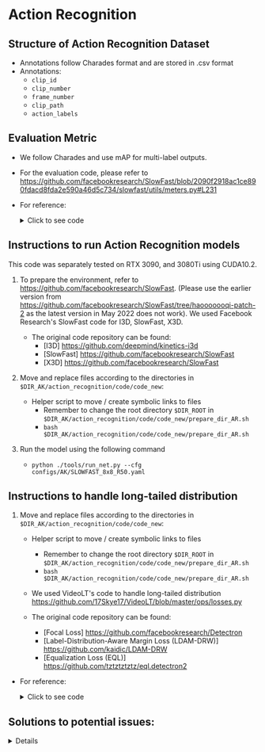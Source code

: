 # Action Recognition

## Structure of Action Recognition Dataset
* Annotations follow Charades format and are stored in .csv format 
* Annotations:
    * `clip_id`
    * `clip_number`
    * `frame_number`
    * `clip_path`
    * `action_labels` 

## Evaluation Metric
* We follow Charades and use mAP for multi-label outputs.
* For the evaluation code, please refer to <https://github.com/facebookresearch/SlowFast/blob/2090f2918ac1ce890fdacd8fda2e590a46d5c734/slowfast/utils/meters.py#L231>

* For reference:
    <details><summary>Click to see code</summary>

    ```python script
    def get_map(preds, labels):
        """
        Compute mAP for multi-label case.
        Args:
            preds (numpy tensor): num_examples x num_classes.
            labels (numpy tensor): num_examples x num_classes.
        Returns:
            mean_ap (int): final mAP score.
        https://github.com/facebookresearch/SlowFast/blob/2090f2918ac1ce890fdacd8fda2e590a46d5c734/slowfast/utils/meters.py#L231
        """
        preds = preds[:, ~(np.all(labels == 0, axis=0))]
        labels = labels[:, ~(np.all(labels == 0, axis=0))]
        aps = [0]
        try:
            aps = average_precision_score(labels, preds, average=None)
        except ValueError:
            print(
                "Average precision requires a sufficient number of samples \
                in a batch which are missing in this sample."
            )
        mean_ap = np.mean(aps)
        return mean_ap
    ```
    </details>

## Instructions to run Action Recognition models
This code was separately tested on RTX 3090, and 3080Ti using CUDA10.2.

1. To prepare the environment, refer to <https://github.com/facebookresearch/SlowFast>. (Please use the earlier version from <https://github.com/facebookresearch/SlowFast/tree/haooooooqi-patch-2> as the latest version in May 2022 does not work). We used Facebook Research's SlowFast code for I3D, SlowFast, X3D.

    * The original code repository can be found:
        * [I3D] <https://github.com/deepmind/kinetics-i3d>
        * [SlowFast] <https://github.com/facebookresearch/SlowFast>
        * [X3D] <https://github.com/facebookresearch/SlowFast>

2. Move and replace files according to the directories in `$DIR_AK/action_recognition/code/code_new`:
    * Helper script to move / create symbolic links to files
        * Remember to change the root directory `$DIR_ROOT` in `$DIR_AK/action_recognition/code/code_new/prepare_dir_AR.sh`
        * `bash $DIR_AK/action_recognition/code/code_new/prepare_dir_AR.sh`

3. Run the model using the following command
    * `python ./tools/run_net.py --cfg configs/AK/SLOWFAST_8x8_R50.yaml`


## Instructions to handle long-tailed distribution 
1. Move and replace files according to the directories in `$DIR_AK/action_recognition/code/code_new`:
    * Helper script to move / create symbolic links to files
        * Remember to change the root directory `$DIR_ROOT` in `$DIR_AK/action_recognition/code/code_new/prepare_dir_AR.sh`
        * `bash $DIR_AK/action_recognition/code/code_new/prepare_dir_AR.sh`
        
    * We used VideoLT's code to handle long-tailed distribution <https://github.com/17Skye17/VideoLT/blob/master/ops/losses.py>

    * The original code repository can be found:
        * [Focal Loss] <https://github.com/facebookresearch/Detectron>
        * [Label-Distribution-Aware Margin Loss (LDAM-DRW)] <https://github.com/kaidic/LDAM-DRW>
        * [Equalization Loss (EQL)] <https://github.com/tztztztztz/eql.detectron2>

* For reference:
    <details><summary>Click to see code</summary>

    ```python script
    import pandas as pd
    import numpy as np

    dir_action_count = '../../data/annot/df_action_count.xlsx'

    class BCELoss(nn.Module):
    '''
    Function: BCELoss
    Params:
        predictions: input->(batch_size, 1004)
        targets: target->(batch_size, 1004)
    Return:
        bceloss
    '''

    def __init__(self,logits=True, reduce="mean"):
        super(BCELoss, self).__init__()
        self.logits = logits
        self.reduce = reduce

    def forward(self, inputs, targets):
        if self.logits:
            BCE_loss = F.binary_cross_entropy_with_logits(inputs, targets, reduction=self.reduce)
        else:
            BCE_loss = F.binary_cross_entropy(inputs, targets, reduction=self.reduce)

        return BCE_loss

    class FocalLoss(nn.Module):
        '''
        Function: FocalLoss
        Params:
            alpha: scale factor, default = 1
            gamma: exponential factor, default = 0
        Return:
            focalloss
        https://github.com/17Skye17/VideoLT/blob/master/ops/losses.py
        Original: https://github.com/facebookresearch/Detectron
        '''

        def __init__(self, logits=True, reduce="mean"):
            super(FocalLoss, self).__init__()
            self.alpha = 1 
            self.gamma = 0 
            self.logits = logits
            self.reduce = reduce

        def forward(self, inputs, targets):
            if self.logits:
                BCE_loss = F.binary_cross_entropy_with_logits(inputs, targets, reduction="none")
            else:
                BCE_loss = F.binary_cross_entropy(inputs, targets, reduction="none")
            pt = torch.exp(-BCE_loss)
            F_loss = self.alpha * (1 - pt) ** self.gamma * BCE_loss

            if self.reduce == "mean":
                return torch.mean(F_loss)
            elif self.reduce == "sum":
                return torch.sum(F_loss)
            else:
                return F_loss


    class LDAM(nn.Module):
        '''
        https://github.com/17Skye17/VideoLT/blob/master/ops/losses.py
        Original: https://github.com/kaidic/LDAM-DRW/blob/master/losses.py
        '''

        def __init__(self, logits=True, reduce='mean', max_m=0.5, s=30, step_epoch=80):
            super(LDAM, self).__init__()

            data = pd.read_excel(dir_action_count)
            self.num_class_list = list(map(float, data["count"].tolist()))  
            self.reduce = reduce
            self.logits = logits

            m_list = 1.0 / np.sqrt(np.sqrt(self.num_class_list))
            m_list = m_list * (max_m / np.max(m_list))
            m_list = torch.FloatTensor(m_list).cuda()
            self.m_list = m_list
            self.s = s
            self.step_epoch = step_epoch
            self.weight = None

        def reset_epoch(self, epoch):
            idx = epoch // self.step_epoch
            betas = [0, 0.9999]
            effective_num = 1.0 - np.power(betas[idx], self.num_class_list)
            per_cls_weights = (1.0 - betas[idx]) / np.array(effective_num)
            per_cls_weights = per_cls_weights / np.sum(per_cls_weights) * len(self.num_class_list)
            self.weight = torch.FloatTensor(per_cls_weights).cuda()

        def forward(self, inputs, targets):
            targets=targets.to(torch.float32)
            batch_m = torch.matmul(self.m_list[None, :], targets.transpose(0, 1))
            batch_m = batch_m.view((-1, 1))
            inputs_m = inputs - batch_m

            output = torch.where(targets.type(torch.uint8), inputs_m, inputs)
            if self.logits:
                loss = F.binary_cross_entropy_with_logits(self.s * output, targets, reduction=self.reduce,
                                                        weight=self.weight)
            else:
                loss = F.binary_cross_entropy(self.s * output, targets, reduction=self.reduce, weight=self.weight)
            return loss


    class EQL(nn.Module):
        '''
        https://github.com/17Skye17/VideoLT/blob/master/ops/losses.py
        Original: https://github.com/tztztztztz/eql.detectron2
        '''

        def __init__(self, logits=True, reduce='mean', max_tail_num=100, gamma=1.76 * 1e-3):
            super(EQL, self).__init__()
            data = pd.read_excel(dir_action_count)
            num_class_list = list(map(float, data["count"].tolist())) 
            self.reduce = reduce
            self.logits = logits

            max_tail_num = max_tail_num
            self.gamma = gamma

            self.tail_flag = [False] * len(num_class_list)
            for i in range(len(self.tail_flag)):
                if num_class_list[i] <= max_tail_num:
                    self.tail_flag[i] = True

        def threshold_func(self):
            weight = self.inputs.new_zeros(self.n_c)
            weight[self.tail_flag] = 1
            weight = weight.view(1, self.n_c).expand(self.n_i, self.n_c)
            return weight

        def beta_func(self):
            rand = torch.rand((self.n_i, self.n_c)).cuda()
            rand[rand < 1 - self.gamma] = 0
            rand[rand >= 1 - self.gamma] = 1
            return rand

        def forward(self, inputs, targets):
            self.inputs = inputs
            self.n_i, self.n_c = self.inputs.size()

            eql_w = 1 - self.beta_func() * self.threshold_func() * (1 - targets)
            if self.logits:
                loss = F.binary_cross_entropy_with_logits(self.inputs, targets, reduction=self.reduce, weight=eql_w)
            else:
                loss = F.binary_cross_entropy(self.inputs, targets, reduction=self.reduce, weight=eql_w)
            return loss

    _LOSSES = {
        "cross_entropy": nn.CrossEntropyLoss,
        "bce": nn.BCELoss,
        "bce_logit": nn.BCEWithLogitsLoss,
        "soft_cross_entropy": SoftTargetCrossEntropy,

        "bce_loss": BCELoss,
        "focal_loss": FocalLoss,
        "LDAM": LDAM,
        "EQL": EQL,
    }

    def get_loss_func(loss_name):
        """
        Retrieve the loss given the loss name.
        Args (int):
            loss_name: the name of the loss to use.
        """
        if loss_name not in _LOSSES.keys():
            raise NotImplementedError("Loss {} is not supported".format(loss_name))
        return _LOSSES[loss_name]
    
    # if __name__ == "__main__":
    #    preds = model(inputs)
    #    loss_fun = get_loss_func(cfg.MODEL.LOSS_FUNC)()
    #    #Uncomment the following line if you want to utilize LDAM-DRW.
    #    # loss_fun.reset_epoch(cur_epoch)
    #    loss = loss_fun(preds, labels)
    ```
</details>

## Solutions to potential issues:
<details><details><summary>Click to expand</summary>

1. TypeError: __init__() got an unexpected keyword argument 'num_sync_devices'
    * Use the earlier version <https://github.com/facebookresearch/SlowFast/tree/haooooooqi-patch-2>

2. Searching for PIL
    Reading https://pypi.org/simple/PIL/
    No local packages or working download links found for PIL
    error: Could not find suitable distribution for Requirement.parse('PIL')

    * https://github.com/facebookresearch/SlowFast/pull/463
    * Change `PIL` to `Pillow` (Line 26) in `$DIR_SLOWFAST/setup.py`
    * Helper script will help replace this file. Remember to run helper script before building slowfast.

3. ImportError: cannot import name 'cat_all_gather' from 'pytorchvideo.layers.distributed' (`$DIR_anaconda_envs`/slowfast/lib/python3.8/site-packages/pytorchvideo/layers/distributed.py)

    * Download and replace the file with <https://github.com/facebookresearch/pytorchvideo/raw/main/pytorchvideo/layers/distributed.py>

4. TypeError: Descriptors cannot not be created directly.
    If this call came from a _pb2.py file, your generated code is out of date and must be regenerated with protoc >= 3.19.0.
    If you cannot immediately regenerate your protos, some other possible workarounds are:
    1. Downgrade the protobuf package to 3.20.x or lower.
    2. Set PROTOCOL_BUFFERS_PYTHON_IMPLEMENTATION=python (but this will use pure-Python parsing and will be much slower).
    
    More information: https://developers.google.com/protocol-buffers/docs/news/2022-05-06#python-updates    

    * `pip install protobuf==3.20.0`
    * Helper script will help install this. Remember to activate the environment before running the helper script.

5. Configuration description
    * https://github.com/facebookresearch/SlowFast/blob/84cb0ac1780685525aecf51a10cc5ed86ec22705/slowfast/config/defaults.py

</details>